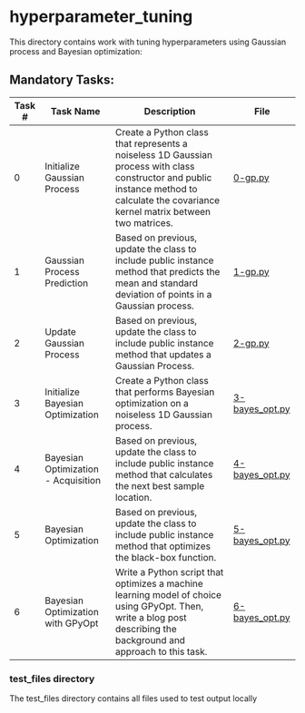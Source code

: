 # hyperparameter_tuning
This directory contains work with tuning hyperparameters using Gaussian process and Bayesian optimization:

## Mandatory Tasks:

| Task # | Task Name | Description | File |
|--------|-----------|-------------|------|
| 0 | Initialize Gaussian Process | Create a Python class that represents a noiseless 1D Gaussian process with class constructor and public instance method to calculate the covariance kernel matrix between two matrices. | [0-gp.py](/unsupervised_learning/hyperparameter_tuning/0-gp.py) |
| 1 | Gaussian Process Prediction | Based on previous, update the class to include public instance method that predicts the mean and standard deviation of points in a Gaussian process. | [1-gp.py](/unsupervised_learning/hyperparameter_tuning/1-gp.py) |
| 2 | Update Gaussian Process | Based on previous, update the class to include public instance method that updates a Gaussian Process. | [2-gp.py](/unsupervised_learning/hyperparameter_tuning/2-gp.py) |
| 3 | Initialize Bayesian Optimization | Create a Python class that performs Bayesian optimization on a noiseless 1D Gaussian process. | [3-bayes_opt.py](/unsupervised_learning/hyperparameter_tuning/3-bayes_opt.py) |
| 4 | Bayesian Optimization - Acquisition | Based on previous, update the class to include public instance method that calculates the next best sample location. | [4-bayes_opt.py](/unsupervised_learning/hyperparameter_tuning/4-bayes_opt.py) |
| 5 | Bayesian Optimization | Based on previous, update the class to include public instance method that optimizes the black-box function. | [5-bayes_opt.py](/unsupervised_learning/hyperparameter_tuning/5-bayes_opt.py) |
| 6 | Bayesian Optimization with GPyOpt | Write a Python script that optimizes a machine learning model of choice using GPyOpt. Then, write a blog post describing the background and approach to this task. | [6-bayes_opt.py](/unsupervised_learning/hyperparameter_tuning/6-bayes_opt.py) |

### test_files directory
The test_files directory contains all files used to test output locally
